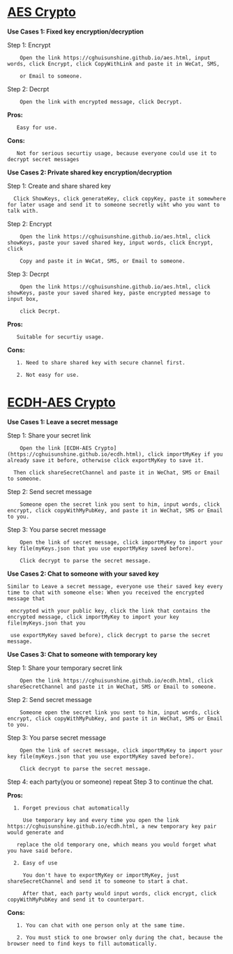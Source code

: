 # [AES Crypto](https://cghuisunshine.github.io/aes.html) 


**Use Cases 1: Fixed key encryption/decryption**

   Step 1: Encrypt 
   
        Open the link https://cghuisunshine.github.io/aes.html, input words, click Encrypt, click CopyWithLink and paste it in WeCat, SMS, 
        
        or Email to someone. 
        
   Step 2: Decrpt
        
        Open the link with encrypted message, click Decrypt.
        
   **Pros:**
   
       Easy for use.
   
   **Cons:**
   
       Not for serious securtiy usage, because everyone could use it to decrypt secret messages
       
 **Use Cases 2: Private shared key encryption/decryption**
 
   Step 1: Create and share shared key
 
      Click ShowKeys, click generateKey, click copyKey, paste it somewhere for later usage and send it to someone secretly wiht who you want to talk with.
 
   Step 2: Encrypt 
   
        Open the link https://cghuisunshine.github.io/aes.html, click showKeys, paste your saved shared key, input words, click Encrypt, click 
        
        Copy and paste it in WeCat, SMS, or Email to someone. 
        
   Step 3: Decrpt
        
        Open the link https://cghuisunshine.github.io/aes.html, click showKeys, paste your saved shared key, paste encrypted message to input box, 
        
        click Decrpt. 
        
   **Pros:**
    
       Suitable for securtiy usage.
    
   **Cons:**
    
       1. Need to share shared key with secure channel first.
       
       2. Not easy for use.
        
    
        
        
        
        


# [ECDH-AES Crypto](https://cghuisunshine.github.io/ecdh.html)


**Use Cases 1: Leave a secret message**

   Step 1: Share your secret link
   
        Open the link [ECDH-AES Crypto](https://cghuisunshine.github.io/ecdh.html), click importMyKey if you already save it before, otherwise click exportMyKey to save it.
        
      Then click shareSecretChannel and paste it in WeChat, SMS or Email to someone. 
      
   Step 2: Send secret message 
   
        Someone open the secret link you sent to him, input words, click encrypt, click copyWithMyPubKey, and paste it in WeChat, SMS or Email to you.
        
   Step 3: You parse secret message
   
        Open the link of secret message, click importMyKey to import your key file(myKeys.json that you use exportMyKey saved before).
        
        Click decrypt to parse the secret message.
         
**Use Cases 2: Chat to someone with your saved key**

    Similar to Leave a secret message, everyone use their saved key every time to chat with someone else: When you received the encrypted message that 
    
     encrypted with your public key, click the link that contains the encrypted message, click importMyKey to import your key file(myKeys.json that you 
     
     use exportMyKey saved before), click decrypt to parse the secret message.  



**Use Cases 3: Chat to someone with temporary key**

   Step 1: Share your temporary secret link
   
        Open the link https://cghuisunshine.github.io/ecdh.html, click shareSecretChannel and paste it in WeChat, SMS or Email to someone. 
        
   Step 2: Send secret message 
   
        Someone open the secret link you sent to him, input words, click encrypt, click copyWithMyPubKey, and paste it in WeChat, SMS or Email to you.
        
   Step 3: You parse secret message
   
        Open the link of secret message, click importMyKey to import your key file(myKeys.json that you use exportMyKey saved before).
        
        Click decrypt to parse the secret message.
        
   Step 4: each party(you or someone) repeat Step 3 to continue the chat.
   
   
   **Pros:**
   
      1. Forget previous chat automatically
      
         Use temporary key and every time you open the link  https://cghuisunshine.github.io/ecdh.html, a new temporary key pair would generate and 
         
       replace the old temporary one, which means you would forget what you have said before.
       
      2. Easy of use
      
         You don't have to exportMyKey or importMyKey, just shareSecretChannel and send it to someone to start a chat.
         
         After that, each party would input words, click encrypt, click copyWithMyPubKey and send it to counterpart.
         
   **Cons:**
    
       1. You can chat with one person only at the same time.
       
       2. You must stick to one browser only during the chat, because the browser need to find keys to fill automatically.
       

